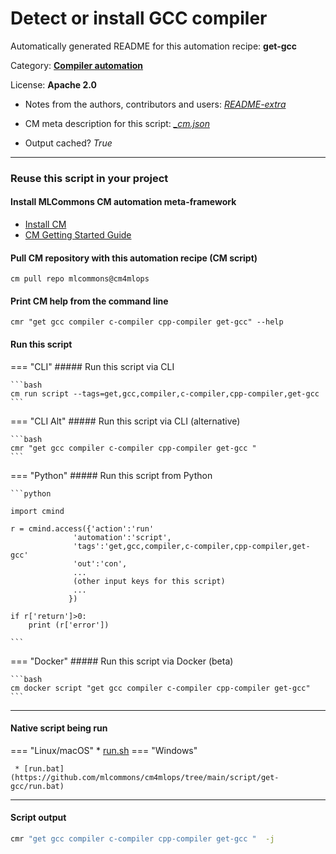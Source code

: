 # Detect or install GCC compiler
Automatically generated README for this automation recipe: **get-gcc**

Category: **[Compiler automation](..)**

License: **Apache 2.0**

* Notes from the authors, contributors and users: [*README-extra*](https://github.com/mlcommons/cm4mlops/tree/main/script/get-gcc/README-extra.md)

* CM meta description for this script: *[_cm.json](https://github.com/mlcommons/cm4mlops/tree/main/script/get-gcc/_cm.json)*
* Output cached? *True*

---
### Reuse this script in your project

#### Install MLCommons CM automation meta-framework

* [Install CM](https://docs.mlcommons.org/ck/install)
* [CM Getting Started Guide](https://docs.mlcommons.org/ck/getting-started/)

#### Pull CM repository with this automation recipe (CM script)

```cm pull repo mlcommons@cm4mlops```

#### Print CM help from the command line

````cmr "get gcc compiler c-compiler cpp-compiler get-gcc" --help````

#### Run this script

=== "CLI"
    ##### Run this script via CLI

    ```bash
    cm run script --tags=get,gcc,compiler,c-compiler,cpp-compiler,get-gcc 
    ```
=== "CLI Alt"
    ##### Run this script via CLI (alternative)


    ```bash
    cmr "get gcc compiler c-compiler cpp-compiler get-gcc " 
    ```

=== "Python"
    ##### Run this script from Python


    ```python

    import cmind

    r = cmind.access({'action':'run'
                  'automation':'script',
                  'tags':'get,gcc,compiler,c-compiler,cpp-compiler,get-gcc'
                  'out':'con',
                  ...
                  (other input keys for this script)
                  ...
                 })

    if r['return']>0:
        print (r['error'])

    ```


=== "Docker"
    ##### Run this script via Docker (beta)

    ```bash
    cm docker script "get gcc compiler c-compiler cpp-compiler get-gcc" 
    ```
___


#### Native script being run
=== "Linux/macOS"
     * [run.sh](https://github.com/mlcommons/cm4mlops/tree/main/script/get-gcc/run.sh)
=== "Windows"

     * [run.bat](https://github.com/mlcommons/cm4mlops/tree/main/script/get-gcc/run.bat)
___
#### Script output
```bash
cmr "get gcc compiler c-compiler cpp-compiler get-gcc "  -j
```